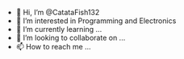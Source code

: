 - 👋 Hi, I’m @CatataFish132
- 👀 I’m interested in Programming and Electronics
- 🌱 I’m currently learning ...
- 💞️ I’m looking to collaborate on ...
- 📫 How to reach me ...

<!---
CatataFish132/CatataFish132 is a ✨ special ✨ repository because its `README.md` (this file) appears on your GitHub profile.
You can click the Preview link to take a look at your changes.
--->
